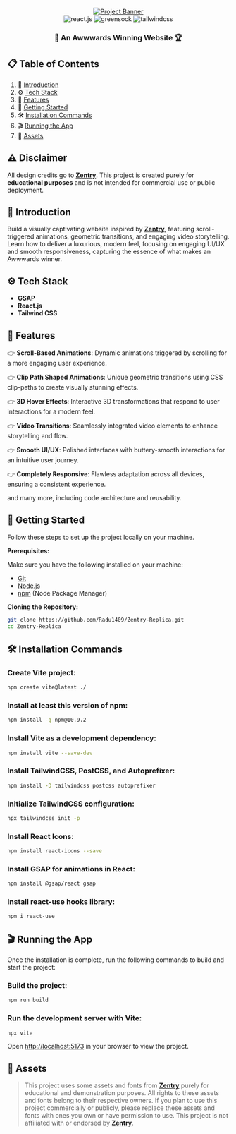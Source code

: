 <div align="center">
  <br />
    <a href="https://youtu.be/zA9r5zTllx4" target="_blank">
      <img src="https://github.com/user-attachments/assets/ab600f24-f4d9-4cef-8f1e-3fd9194afb30" alt="Project Banner">
    </a>
  <br />
  <div>
    <img src="https://img.shields.io/badge/-React_JS-black?style=for-the-badge&logoColor=white&logo=react&color=61DAFB" alt="react.js" />
    <img src="https://img.shields.io/badge/-GSAP-black?style=for-the-badge&logoColor=white&logo=greensock&color=88CE02" alt="greensock" />
    <img src="https://img.shields.io/badge/-Tailwind_CSS-black?style=for-the-badge&logoColor=white&logo=tailwindcss&color=06B6D4" alt="tailwindcss" />
  </div>
  <h3 align="center">🏅 An Awwwards Winning Website 🏆</h3>
</div>

## 📋 <a name="table">Table of Contents</a>

1. 🤖 [Introduction](#introduction)
2. ⚙️ [Tech Stack](#tech-stack)
3. 🔋 [Features](#features)
4. 🌟 [Getting Started](#getting-started)
5. 🛠️ [Installation Commands](#installation-commands)
6. 🎬 [Running the App](#running-the-app)
7. 🔗 [Assets](#links)

## ⚠️ Disclaimer

All design credits go to **[Zentry](https://zentry.com/)**. This project is created purely for **educational purposes** and is not intended for commercial use or public deployment.

## <a name="introduction">🤖 Introduction</a>

Build a visually captivating website inspired by **[Zentry](https://zentry.com/)**, featuring scroll-triggered animations, geometric transitions, and engaging video storytelling. Learn how to deliver a luxurious, modern feel, focusing on engaging UI/UX and smooth responsiveness, capturing the essence of what makes an Awwwards winner.

## <a name="tech-stack">⚙️ Tech Stack</a>

- **GSAP**
- **React.js**
- **Tailwind CSS**

## <a name="features">🔋 Features</a>

👉 **Scroll-Based Animations**: Dynamic animations triggered by scrolling for a more engaging user experience.

👉 **Clip Path Shaped Animations**: Unique geometric transitions using CSS clip-paths to create visually stunning effects.

👉 **3D Hover Effects**: Interactive 3D transformations that respond to user interactions for a modern feel.

👉 **Video Transitions**: Seamlessly integrated video elements to enhance storytelling and flow.

👉 **Smooth UI/UX**: Polished interfaces with buttery-smooth interactions for an intuitive user journey.

👉 **Completely Responsive**: Flawless adaptation across all devices, ensuring a consistent experience.

and many more, including code architecture and reusability.

## <a name="getting-started">🌟 Getting Started</a>

Follow these steps to set up the project locally on your machine.

**Prerequisites:**

Make sure you have the following installed on your machine:

- [Git](https://git-scm.com/)
- [Node.js](https://nodejs.org/en)
- [npm](https://www.npmjs.com/) (Node Package Manager)

**Cloning the Repository:**
```bash
git clone https://github.com/Radu1409/Zentry-Replica.git
cd Zentry-Replica
```

## <a name="installation-commands">🛠️ Installation Commands</a>

### Create Vite project:
```bash
npm create vite@latest ./
```

### Install at least this version of npm:
```bash
npm install -g npm@10.9.2
```

### Install Vite as a development dependency:
```bash
npm install vite --save-dev
```

### Install TailwindCSS, PostCSS, and Autoprefixer:
```bash
npm install -D tailwindcss postcss autoprefixer
```

### Initialize TailwindCSS configuration:
```bash
npx tailwindcss init -p
```

### Install React Icons:
```bash
npm install react-icons --save
```

### Install GSAP for animations in React:
```bash
npm install @gsap/react gsap
```

### Install react-use hooks library:
```bash
npm i react-use
```

## <a name="running-the-app">🎬 Running the App</a>

Once the installation is complete, run the following commands to build and start the project:

### Build the project:
```bash
npm run build
```

### Run the development server with Vite:
```bash
npx vite
```

Open [http://localhost:5173](http://localhost:5173) in your browser to view the project.

## <a name="links">🔗 Assets</a>

> This project uses some assets and fonts from **[Zentry](https://zentry.com/)** purely for educational and demonstration purposes. All rights to these assets and fonts belong to their respective owners. If you plan to use this project commercially or publicly, please replace these assets and fonts with ones you own or have permission to use. This project is not affiliated with or endorsed by **[Zentry](https://zentry.com/)**.
